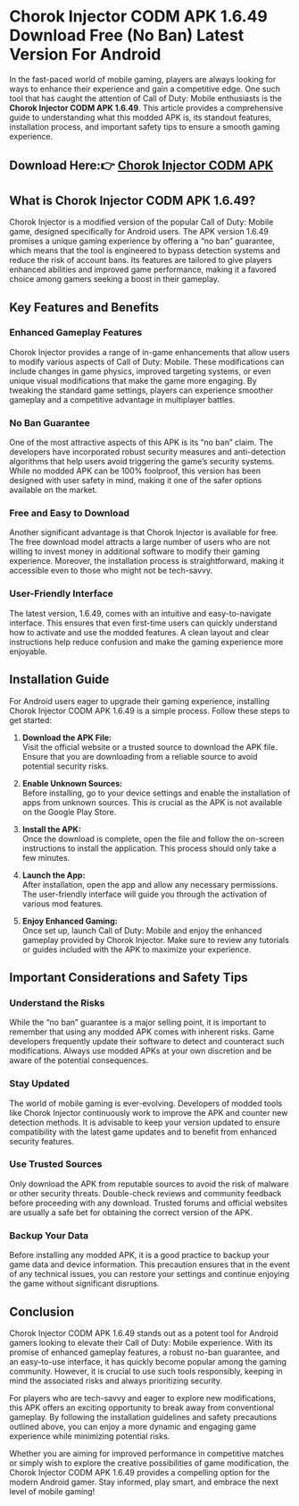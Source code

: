 # Chorok Injector CODM APK 1.6.49 Download Free (No Ban) Latest Version For Android

In the fast-paced world of mobile gaming, players are always looking for ways to enhance their experience and gain a competitive edge. One such tool that has caught the attention of Call of Duty: Mobile enthusiasts is the **Chorok Injector CODM APK 1.6.49**. This article provides a comprehensive guide to understanding what this modded APK is, its standout features, installation process, and important safety tips to ensure a smooth gaming experience.

## Download Here:👉 [Chorok Injector CODM APK](https://apkbros.com/chorok-injector-codm-apk/)

## What is Chorok Injector CODM APK 1.6.49?

Chorok Injector is a modified version of the popular Call of Duty: Mobile game, designed specifically for Android users. The APK version 1.6.49 promises a unique gaming experience by offering a “no ban” guarantee, which means that the tool is engineered to bypass detection systems and reduce the risk of account bans. Its features are tailored to give players enhanced abilities and improved game performance, making it a favored choice among gamers seeking a boost in their gameplay.

## Key Features and Benefits

### Enhanced Gameplay Features
Chorok Injector provides a range of in-game enhancements that allow users to modify various aspects of Call of Duty: Mobile. These modifications can include changes in game physics, improved targeting systems, or even unique visual modifications that make the game more engaging. By tweaking the standard game settings, players can experience smoother gameplay and a competitive advantage in multiplayer battles.

### No Ban Guarantee
One of the most attractive aspects of this APK is its “no ban” claim. The developers have incorporated robust security measures and anti-detection algorithms that help users avoid triggering the game’s security systems. While no modded APK can be 100% foolproof, this version has been designed with user safety in mind, making it one of the safer options available on the market.

### Free and Easy to Download
Another significant advantage is that Chorok Injector is available for free. The free download model attracts a large number of users who are not willing to invest money in additional software to modify their gaming experience. Moreover, the installation process is straightforward, making it accessible even to those who might not be tech-savvy.

### User-Friendly Interface
The latest version, 1.6.49, comes with an intuitive and easy-to-navigate interface. This ensures that even first-time users can quickly understand how to activate and use the modded features. A clean layout and clear instructions help reduce confusion and make the gaming experience more enjoyable.

## Installation Guide

For Android users eager to upgrade their gaming experience, installing Chorok Injector CODM APK 1.6.49 is a simple process. Follow these steps to get started:

1. **Download the APK File:**  
   Visit the official website or a trusted source to download the APK file. Ensure that you are downloading from a reliable source to avoid potential security risks.

2. **Enable Unknown Sources:**  
   Before installing, go to your device settings and enable the installation of apps from unknown sources. This is crucial as the APK is not available on the Google Play Store.

3. **Install the APK:**  
   Once the download is complete, open the file and follow the on-screen instructions to install the application. This process should only take a few minutes.

4. **Launch the App:**  
   After installation, open the app and allow any necessary permissions. The user-friendly interface will guide you through the activation of various mod features.

5. **Enjoy Enhanced Gaming:**  
   Once set up, launch Call of Duty: Mobile and enjoy the enhanced gameplay provided by Chorok Injector. Make sure to review any tutorials or guides included with the APK to maximize your experience.

## Important Considerations and Safety Tips

### Understand the Risks
While the “no ban” guarantee is a major selling point, it is important to remember that using any modded APK comes with inherent risks. Game developers frequently update their software to detect and counteract such modifications. Always use modded APKs at your own discretion and be aware of the potential consequences.

### Stay Updated
The world of mobile gaming is ever-evolving. Developers of modded tools like Chorok Injector continuously work to improve the APK and counter new detection methods. It is advisable to keep your version updated to ensure compatibility with the latest game updates and to benefit from enhanced security features.

### Use Trusted Sources
Only download the APK from reputable sources to avoid the risk of malware or other security threats. Double-check reviews and community feedback before proceeding with any download. Trusted forums and official websites are usually a safe bet for obtaining the correct version of the APK.

### Backup Your Data
Before installing any modded APK, it is a good practice to backup your game data and device information. This precaution ensures that in the event of any technical issues, you can restore your settings and continue enjoying the game without significant disruptions.

## Conclusion

Chorok Injector CODM APK 1.6.49 stands out as a potent tool for Android gamers looking to elevate their Call of Duty: Mobile experience. With its promise of enhanced gameplay features, a robust no-ban guarantee, and an easy-to-use interface, it has quickly become popular among the gaming community. However, it is crucial to use such tools responsibly, keeping in mind the associated risks and always prioritizing security.

For players who are tech-savvy and eager to explore new modifications, this APK offers an exciting opportunity to break away from conventional gameplay. By following the installation guidelines and safety precautions outlined above, you can enjoy a more dynamic and engaging game experience while minimizing potential risks.

Whether you are aiming for improved performance in competitive matches or simply wish to explore the creative possibilities of game modification, the Chorok Injector CODM APK 1.6.49 provides a compelling option for the modern Android gamer. Stay informed, play smart, and embrace the next level of mobile gaming!
